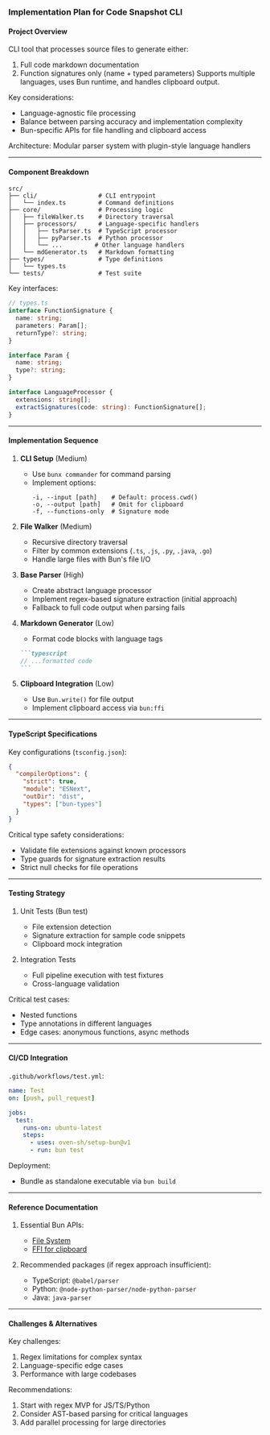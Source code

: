 ### Implementation Plan for Code Snapshot CLI

#### Project Overview

CLI tool that processes source files to generate either:

1. Full code markdown documentation
2. Function signatures only (name + typed parameters)
   Supports multiple languages, uses Bun runtime, and handles clipboard output.

Key considerations:

- Language-agnostic file processing
- Balance between parsing accuracy and implementation complexity
- Bun-specific APIs for file handling and clipboard access

Architecture: Modular parser system with plugin-style language handlers

---

#### Component Breakdown

```
src/
├── cli/                 # CLI entrypoint
│   └── index.ts         # Command definitions
├── core/                # Processing logic
│   ├── fileWalker.ts    # Directory traversal
│   ├── processors/      # Language-specific handlers
│   │   ├── tsParser.ts  # TypeScript processor
│   │   ├── pyParser.ts  # Python processor
│   │   └── ...         # Other language handlers
│   └── mdGenerator.ts   # Markdown formatting
├── types/               # Type definitions
│   └── types.ts
└── tests/               # Test suite
```

Key interfaces:

```typescript
// types.ts
interface FunctionSignature {
  name: string;
  parameters: Param[];
  returnType?: string;
}

interface Param {
  name: string;
  type?: string;
}

interface LanguageProcessor {
  extensions: string[];
  extractSignatures(code: string): FunctionSignature[];
}
```

---

#### Implementation Sequence

1. **CLI Setup** (Medium)

   - Use `bunx commander` for command parsing
   - Implement options:
     ```shell
     -i, --input [path]    # Default: process.cwd()
     -o, --output [path]   # Omit for clipboard
     -f, --functions-only  # Signature mode
     ```

2. **File Walker** (Medium)

   - Recursive directory traversal
   - Filter by common extensions (`.ts`, `.js`, `.py`, `.java`, `.go`)
   - Handle large files with Bun's file I/O

3. **Base Parser** (High)

   - Create abstract language processor
   - Implement regex-based signature extraction (initial approach)
   - Fallback to full code output when parsing fails

4. **Markdown Generator** (Low)

   - Format code blocks with language tags

   ````markdown
   ```typescript
   // ...formatted code
   ```
   ````

5. **Clipboard Integration** (Low)
   - Use `Bun.write()` for file output
   - Implement clipboard access via `bun:ffi`

---

#### TypeScript Specifications

Key configurations (`tsconfig.json`):

```json
{
  "compilerOptions": {
    "strict": true,
    "module": "ESNext",
    "outDir": "dist",
    "types": ["bun-types"]
  }
}
```

Critical type safety considerations:

- Validate file extensions against known processors
- Type guards for signature extraction results
- Strict null checks for file operations

---

#### Testing Strategy

1. Unit Tests (Bun test)

   - File extension detection
   - Signature extraction for sample code snippets
   - Clipboard mock integration

2. Integration Tests
   - Full pipeline execution with test fixtures
   - Cross-language validation

Critical test cases:

- Nested functions
- Type annotations in different languages
- Edge cases: anonymous functions, async methods

---

#### CI/CD Integration

`.github/workflows/test.yml`:

```yaml
name: Test
on: [push, pull_request]

jobs:
  test:
    runs-on: ubuntu-latest
    steps:
      - uses: oven-sh/setup-bun@v1
      - run: bun test
```

Deployment:

- Bundle as standalone executable via `bun build`

---

#### Reference Documentation

1. Essential Bun APIs:

   - [File System](https://bun.sh/docs/api/file-io)
   - [FFI for clipboard](https://bun.sh/docs/api/ffi)

2. Recommended packages (if regex approach insufficient):
   - TypeScript: `@babel/parser`
   - Python: `@node-python-parser/node-python-parser`
   - Java: `java-parser`

---

#### Challenges & Alternatives

Key challenges:

1. Regex limitations for complex syntax
2. Language-specific edge cases
3. Performance with large codebases

Recommendations:

1. Start with regex MVP for JS/TS/Python
2. Consider AST-based parsing for critical languages
3. Add parallel processing for large directories
